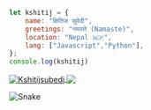 ```javascript
let kshitij = {
    name: "क्षितिज सुवेदी",
    greetings: "नमस्ते (Namaste)",
    location: "Nepal 🇳🇵",
    lang: ["Javascript","Python"],
};
console.log(kshitij)
```
<a href="https://github.com/kshitijsubedi">
  <img align="center" src="https://github-readme-stats.vercel.app/api?username=kshitijsubedi&show_icons=true&theme=dark&count_private=true&include_all_commits=true&hide_border=true" alt="Kshitijsubedi" />
</a>
<a href="https://github.com/kshitijsubedi">
  <img align="center" src="https://readme-jokes.vercel.app/api?hideBorder" />
</a>

![Snake](https://github.com/kshitijsubedi/kshitijsubedi/blob/output/assets/github-contribution-grid-snake.svg)
